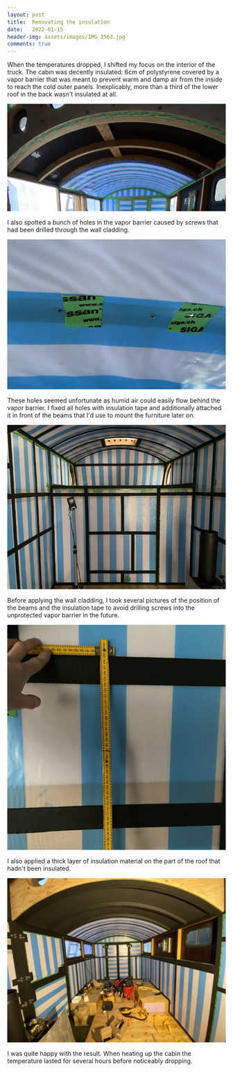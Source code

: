```yaml
---
layout: post
title:  Renovating the insulation
date:   2022-01-15
header-img: assets/images/IMG_3563.jpg
comments: true
---
```


When the temperatures dropped, I shifted my focus on the interior of the truck. The cabin was decently insulated: 6cm of polystyrene covered by a vapor barrier that was meant to prevent warm and damp air from the inside to reach the cold outer panels. Inexplicably, more than a third of the lower roof in the back wasn't insulated at all.

![Part of the roof in the back without insulation](/assets/images/IMG_3535_2.jpg)

I also spotted a bunch of holes in the vapor barrier caused by screws that had been drilled through the wall cladding.

![Holes in the vapor barrier](/assets/images/IMG_3536.jpg)

These holes seemed unfortunate as humid air could easily flow behind the vapor barrier. I fixed all holes with insulation tape and additionally attached it in front of the beams that I'd use to mount the furniture later on.

![Vapor barrier fixed with insulation tape](/assets/images/IMG_3581.jpg)

Before applying the wall cladding, I took several pictures of the position of the beams and the insulation tape to avoid drilling screws into the unprotected vapor barrier in the future.

![Measuring the position of the beams and the insulation tape](/assets/images/750.jpg)

I also applied a thick layer of insulation material on the part of the roof that hadn't been insulated.

![Insulated roof in the back of the cabin](/assets/images/IMG_3563.jpg)

I was quite happy with the result. When heating up the cabin the temperature lasted for several hours before noticeably dropping.